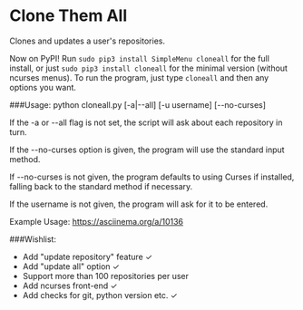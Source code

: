 Clone Them All
==============

Clones and updates a user's repositories.

Now on PyPI! Run `sudo pip3 install SimpleMenu cloneall` for the full install, or just `sudo pip3 install cloneall` for the minimal version (without ncurses menus). To run the program, just type `cloneall` and then any options you want.

###Usage:
	python cloneall.py [-a|--all] [-u username] [--no-curses]

If the -a or --all flag is not set, the script will ask about each repository in turn.

If the --no-curses option is given, the program will use the standard input method.

If --no-curses is not given, the program defaults to using Curses if installed, falling
back to the standard method if necessary.

If the username is not given, the program will ask for it to be entered.

Example Usage:
	https://asciinema.org/a/10136

###Wishlist:

* Add "update repository" feature  ✓
* Add "update all" option ✓
* Support more than 100 repositories per user
* Add ncurses front-end ✓
* Add checks for git, python version etc. ✓
